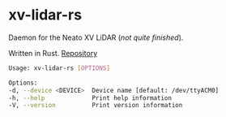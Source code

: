 # xv-lidar-rs

Daemon for the Neato XV LiDAR (*not quite finished*).

Written in Rust. [Repository](https://github.com/goromal/xv-lidar-rs)

```bash
Usage: xv-lidar-rs [OPTIONS]

Options:
-d, --device <DEVICE>  Device name [default: /dev/ttyACM0]
-h, --help             Print help information
-V, --version          Print version information
```

